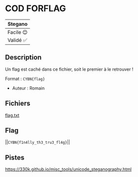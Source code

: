 # COD FORFLAG

| Stegano   |
|-----------|
| Facile 😊 |
| Validé ✅  | 


## Description

Un flag est caché dans ce fichier, soit le premier à le retrouver !

Format : `CYBN{flag}`

- Auteur : Romain

## Fichiers
[flag.txt](flag.txt)

## Flag
||`CYBN{f1n4lly_th3_tru3_fl4g}`||

## Pistes
https://330k.github.io/misc_tools/unicode_steganography.html
